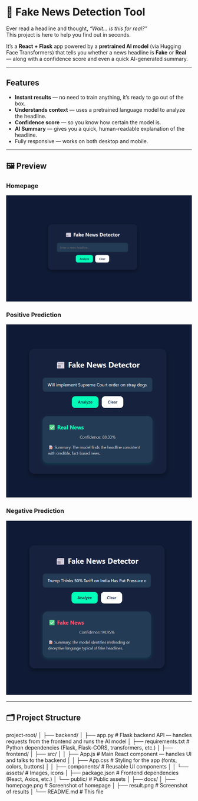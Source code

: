 # 📰 Fake News Detection Tool

Ever read a headline and thought, *“Wait… is this for real?”*  
This project is here to help you find out in seconds.  

It’s a **React + Flask** app powered by a **pretrained AI model** (via Hugging Face Transformers) that tells you whether a news headline is **Fake** or **Real** — along with a confidence score and even a quick AI-generated summary.

---

## Features
- **Instant results** — no need to train anything, it’s ready to go out of the box.  
- **Understands context** — uses a pretrained language model to analyze the headline.  
- **Confidence score** — so you know how certain the model is.  
- **AI Summary** — gives you a quick, human-readable explanation of the headline.  
- Fully responsive — works on both desktop and mobile.

---

## 🖼 Preview

### **Homepage**
![Homepage Screenshot](https://github.com/anmol12-gib/fake-news-detector/blob/f65cc59b27c9ab5bb0836467097b02e60c084889/interface.png)

### **Positive Prediction**
![Prediction Screenshot](https://github.com/anmol12-gib/fake-news-detector/blob/7bad61b206959e560da647967d0e7b2de00952d9/positive_result.png)

### **Negative Prediction**
![Prediction Screenshot](https://github.com/anmol12-gib/fake-news-detector/blob/35560aa1ef4c9bb545a92d7f6fbb57f3561a67f4/negative_result.png)

---

## 🗂 Project Structure
project-root/
│
├── backend/
│ ├── app.py # Flask backend API — handles requests from the frontend and runs the AI model
│ ├── requirements.txt # Python dependencies (Flask, Flask-CORS, transformers, etc.)
│
├── frontend/
│ ├── src/
│ │ ├── App.js # Main React component — handles UI and talks to the backend
│ │ ├── App.css # Styling for the app (fonts, colors, buttons)
│ │ ├── components/ # Reusable UI components
│ │ └── assets/ # Images, icons
│ ├── package.json # Frontend dependencies (React, Axios, etc.)
│ └── public/ # Public assets
│
├── docs/
│ ├── homepage.png # Screenshot of homepage
│ ├── result.png # Screenshot of results
│
└── README.md # This file


